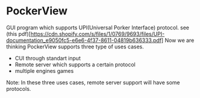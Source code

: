 # PockerView
GUI program which supports UPI(Universal Porker Interface) protocol. see (this pdf)[https://cdn.shopify.com/s/files/1/0769/9693/files/UPI-documentation_e9050fc5-e6e6-4f37-8611-04819b636333.pdf]
Now we are thinking PockerView supports three type of uses cases.
+ CUI through standart input
+ Remote server which supports a certain protocol
+ multiple engines games

Note: In these three uses cases, remote server support will have some protocols.
